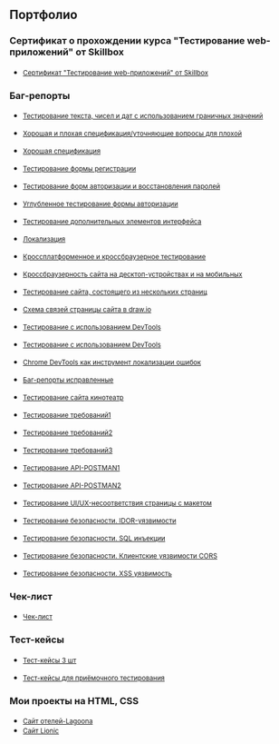 ## Портфолио

### Сертификат о прохождении курса "Тестирование web-приложений" от Skillbox

 * <small>[Сертификат "Тестирование web-приложений" от Skillbox](https://github.com/Dilyara5/Portfolio/blob/main/%D0%A1%D0%B5%D1%80%D1%82%D0%B8%D1%84%D0%B8%D0%BA%D0%B0%D1%82%20%D1%82%D0%B5%D1%81%D1%82%D0%B8%D1%80%D0%BE%D0%B2%D0%B0%D0%BD%D0%B8%D0%B5%20Web-%D0%BF%D1%80%D0%B8%D0%BB%D0%BE%D0%B6%D0%B5%D0%BD%D0%B8%D0%B9%20SKILLBOX.pdf)</small>

### Баг-репорты 

 * <small>[Тестирование текста, чисел и дат с использованием граничных значений](https://docs.google.com/spreadsheets/d/1I0UDpMu-tHdN6UUFLuqor4pvtDtaZ9iGQg9If8ZXtGM/edit?usp=sharing)</small>

 * <small>[Хорошая и плохая спецификация/уточняющие вопросы для плохой](https://docs.google.com/spreadsheets/d/1d9Q_ZzLEXXfPQTFwtH1pK8JgiR1OQ1Pcz1Us7ig-IcM/edit?usp=sharing)</small>

 * <small>[Хорошая спецификация](https://docs.google.com/spreadsheets/d/1mX672YbXp599SSs46fdAcw21xveZ3d0MXIvpYc_yOlQ/edit?usp=sharing)</small>

* <small>[Тестирование формы регистрации](https://docs.google.com/spreadsheets/d/13eW8-p-YiUbDLwXvH5jUBxtOPPmT9xXCC3to7QVbJ7c/edit?usp=sharing)</small>

* <small>[Тестирование форм авторизации и восстановления паролей](https://docs.google.com/spreadsheets/d/13oWzla4fTCnhZRsM6M0lpN2g8WPkAQzMW6WRUk-9bQ4/edit?usp=sharing)</small>

* <small>[Углубленное тестирование формы авторизации](https://docs.google.com/spreadsheets/d/1hYA23S8irfucMLbH2uGuKMgY0fGEBRjvTlZD0kNUTfE/edit?usp=sharing)</small>

* <small>[Тестирование дополнительных элементов интерфейса](https://docs.google.com/spreadsheets/d/1AoSVCWC8xpAb_kRbmtSuBaklyZovaXwcaegB30qgxCk/edit?usp=sharing)</small>

* <small>[Локализация](https://docs.google.com/spreadsheets/d/1xkaEGBLxlsUhNiTiHwFNG6UjKPFR4jdW08b9hfQSQBI/edit?usp=sharing)</small>

* <small>[Кроссплатформенное и кроссбраузерное тестирование](https://docs.google.com/spreadsheets/d/165kJ-0AeCYwsBXMjcEt8zroAjO1xdceI9kVHnxnk5Eo/edit?usp=sharing)</small>

* <small>[Кроссбраузерность сайта на десктоп-устройствах и на мобильных](https://docs.google.com/spreadsheets/d/1JEJlMUjqDfofH8B3Z0eWFKPU_ARy_ZDeSQAnAlHa-Ds/edit?usp=sharing)</small>

* <small>[Тестирование сайта, состоящего из нескольких страниц](https://docs.google.com/spreadsheets/d/162-pflZYw3x67QiH1bzlB-NpKe3IlPFqA0vDI35h-gI/edit?usp=sharing)</small>

* <small>[Схема связей страницы сайта в draw.io](https://docs.google.com/spreadsheets/d/1PujcbAfQlFmOMWaZGdgZYaZcuOpX2W2x5px-ftxqqHw/edit?usp=sharing)</small>

* <small>[Тестирование с использованием DevTools](https://docs.google.com/spreadsheets/d/1FOQB8YHz_66MlPP5MuIIAnWU8ctNdfig1h3EjtSwZYY/edit?usp=sharing)</small>

* <small>[Тестирование с использованием DevTools](https://docs.google.com/spreadsheets/d/12Ty9c8A58YUDDmCjpWexDMGgHBZ0VwaMzrVj7Q3RsrM/edit?usp=sharing)</small>

* <small>[Chrome DevTools как инструмент локализации ошибок](https://docs.google.com/spreadsheets/d/1CnfhQ44xCuF4UnnqY3bEl2ufhjNFmEEe9AE4IoVmt-E/edit?usp=sharing)</small>

* <small>[Баг-репорты исправленные](https://docs.google.com/spreadsheets/d/1_RNovjnucnvH5PeL9g5xhz7frYKJzW4InrrfM1P8LsE/edit?usp=sharing)</small>

* <small>[Тестирование сайта кинотеатр](https://docs.google.com/spreadsheets/d/1Ylziyw1MH4HcX3MgbUxTUbGxbs8-lM7RSlzY2ksS6eE/edit?usp=sharing)</small>

* <small>[Тестирование требований1](https://docs.google.com/document/d/13HMPts-SjR_aAfhiQ2WwGDD0YdyNXyBrY86_diMuHck/edit?usp=sharing)</small>

* <small>[Тестирование требований2](https://docs.google.com/document/d/1v-Vden0HvpxLaUF1VVOxRnBaiWurGD_ejcL8jfeUd7s/edit?usp=sharing)</small>

* <small>[Тестирование требований3](https://docs.google.com/document/d/1oOy3TVxTPknkXBvLVARFq_Zohgw8zyUqJCZj-mcUzkI/edit?usp=sharing)</small>

* <small>[Тестирование API-POSTMAN1](https://docs.google.com/spreadsheets/d/1qwgmN3em4rrUhFSHfMMQyJAtSe7R6Pdg_QHwyCiV9TQ/edit?usp=sharing)</small>

* <small>[Тестирование API-POSTMAN2](https://docs.google.com/spreadsheets/d/1rWeARciz-yCrYAmgBcr5OunKyZvX5Cm-NUpqPadapG0/edit?usp=sharing)</small>

* <small>[Тестирование UI/UX-несоответствия страницы с макетом](https://docs.google.com/spreadsheets/d/1QwnDtVDhpqi6bL3g8Ujr846Ycfx5_s1Auw9-oA5CBao/edit?usp=sharing)</small>

* <small>[Тестирование безопасности. IDOR-уязвимости](https://docs.google.com/spreadsheets/d/1iYDm_6ObLuZrdYtc7Ruuc6WUgBxONox8ioMfk-GQfsY/edit?usp=sharing)</small>

* <small>[Тестирование безопасности. SQL инъекции](https://docs.google.com/spreadsheets/d/1lYAK3uLWRAXRspKvHkVEay90kiqpmsMrdTSVrMqmzmY/edit?usp=sharing)</small>

* <small>[Тестирование безопасности. Клиентские уязвимости CORS](https://docs.google.com/spreadsheets/d/1xdGy_QxXB0la0t70hMCiZB2Gz3LWAVN7YykusnGJU5k/edit?usp=sharing)</small>

* <small>[Тестирование безопасности. XSS уязвимость](https://docs.google.com/spreadsheets/d/1PppDAovQFwmcnpo6o5XceFTc_I2q3tT7iiR_uJ6Mr3A/edit?usp=sharing)</small>

### Чек-лист 
* <small>[Чек-лист](https://docs.google.com/spreadsheets/d/1AZ7DMv0oswibkCRNgzLh1vxSxVQn2GsLB9vKNxViY00/edit?usp=sharing)</small>

### Тест-кейсы
* <small>[Тест-кейсы 3 шт](https://docs.google.com/spreadsheets/d/1XUnzdxWHxmArrjx5IZeYqekULGqgjQbk0KzrhBYgeWo/edit?usp=sharing)</small>

* <small>[Тест-кейсы для приёмочного тестирования](https://docs.google.com/spreadsheets/d/1-uWbHAmtDqjDR5QCSWLSTp4aovhIf5L6gAwnQM5mdsU/edit?usp=sharing)</small>

### Мои проекты на HTML, CSS  
* <small>[Сайт отелей-Lagoona](https://github.com/Dilyara5/Lagoona)</small>
* <small>[Сайт Lionic](https://github.com/Dilyara5/lionic-start)</small>
